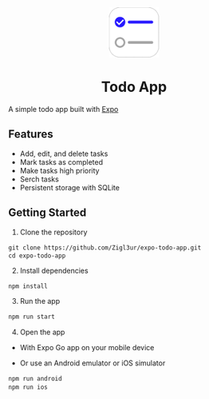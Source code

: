 <div align="center">
<img src="./assets/images/splash-icon.png" alt="Todo App Screenshot" width="100" />
<h1>Todo App</h1>
</div>

A simple todo app built with [Expo](https://expo.dev/)

## Features

- Add, edit, and delete tasks
- Mark tasks as completed
- Make tasks high priority
- Serch tasks
- Persistent storage with SQLite

## Getting Started

1. Clone the repository

```
git clone https://github.com/Zigl3ur/expo-todo-app.git
cd expo-todo-app
```

2. Install dependencies

```bash
npm install
```

3. Run the app

```bash
npm run start
```

4. Open the app

- With Expo Go app on your mobile device

- Or use an Android emulator or iOS simulator

```bash
npm run android
npm run ios
```
